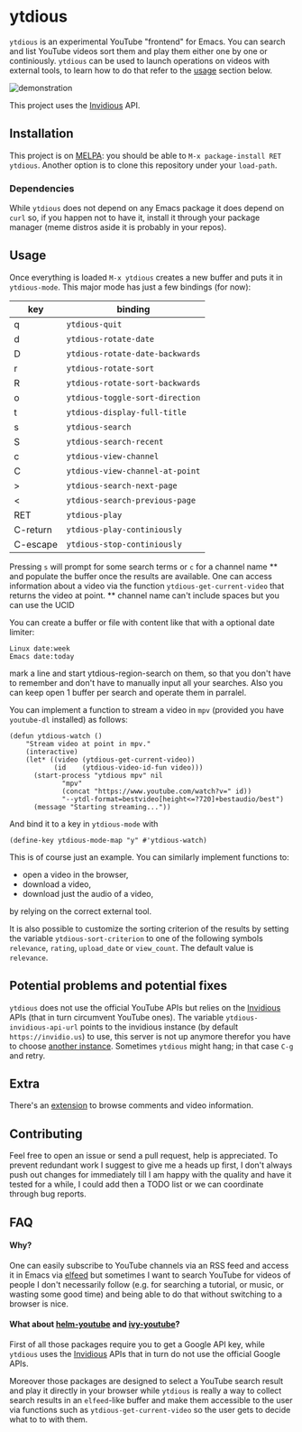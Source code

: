 # ytdious
`ytdious` is an experimental YouTube "frontend" for Emacs. You can search and list YouTube videos sort them and play them either one by one or continiously. `ytdious` can be used to launch operations on videos with external tools, to learn how to do that refer to the [usage](#usage) section below.

![demonstration](pic/demonstration.gif)

This project uses the [Invidious](https://github.com/omarroth/invidious) API.

## Installation
This project is on [MELPA](https://melpa.org/): you should be able to `M-x package-install RET ytdious`. Another option is to clone this repository under your `load-path`.

### Dependencies
While `ytdious` does not depend on any Emacs package it does depend on `curl` so, if you happen not to have it, install it through your package manager (meme distros aside it is probably in your repos).

## Usage
Once everything is loaded `M-x ytdious` creates a new buffer and puts it in `ytdious-mode`. This major mode has just a few bindings (for now):

| key                 | binding                         |
|---------------------|---------------------------------|
| <key>q</key>        | `ytdious-quit`                  |
| <key>d</key>        | `ytdious-rotate-date`           |
| <key>D</key>        | `ytdious-rotate-date-backwards` |
| <key>r</key>        | `ytdious-rotate-sort`           |
| <key>R</key>        | `ytdious-rotate-sort-backwards` |
| <key>o</key>        | `ytdious-toggle-sort-direction` |
| <key>t</key>        | `ytdious-display-full-title`    |
| <key>s</key>        | `ytdious-search`                |
| <key>S</key>        | `ytdious-search-recent`         |
| <key>c</key>        | `ytdious-view-channel`          |
| <key>C</key>        | `ytdious-view-channel-at-point` |
| <key>></key>        | `ytdious-search-next-page`      |
| <key><</key>        | `ytdious-search-previous-page`  |
| <key>RET</key>      | `ytdious-play`                  |
| <key>C-return</key> | `ytdious-play-continiously`     |
| <key>C-escape</key> | `ytdious-stop-continiously`     |

Pressing `s` will prompt for some search terms or `c` for a channel name ** and populate the buffer once the results are available. One can access information about a video via the function `ytdious-get-current-video` that returns the video at point.
** channel name can't include spaces but you can use the UCID

You can create a buffer or file with content like that with a optional date limiter:
```
Linux date:week
Emacs date:today
```

mark a line and start ytdious-region-search on them, so that you don't have to remember and don't have to manually input all your searches. Also you can keep open 1 buffer per search and operate them in parralel.

You can implement a function to stream a video in `mpv` (provided you have `youtube-dl` installed) as follows:
```elisp
(defun ytdious-watch ()
    "Stream video at point in mpv."
    (interactive)
    (let* ((video (ytdious-get-current-video))
     	   (id    (ytdious-video-id-fun video)))
      (start-process "ytdious mpv" nil
		     "mpv"
		     (concat "https://www.youtube.com/watch?v=" id))
		     "--ytdl-format=bestvideo[height<=?720]+bestaudio/best")
      (message "Starting streaming..."))
```

And bind it to a key in `ytdious-mode` with
```elisp
(define-key ytdious-mode-map "y" #'ytdious-watch)
```

This is of course just an example. You can similarly implement functions to:
- open a video in the browser,
- download a video,
- download just the audio of a video,

by relying on the correct external tool.

It is also possible to customize the sorting criterion of the results by setting the variable `ytdious-sort-criterion` to one of the following symbols `relevance`, `rating`, `upload_date` or `view_count`.
The default value is `relevance`.

## Potential problems and potential fixes
`ytdious` does not use the official YouTube APIs but relies on the [Invidious](https://github.com/omarroth/invidious) APIs (that in turn circumvent YouTube ones). The variable `ytdious-invidious-api-url` points to the invidious instance (by default `https://invidio.us`) to use, this server is not up anymore therefor you have to choose [another instance](https://github.com/omarroth/invidious#invidious-instances). Sometimes `ytdious` might hang; in that case `C-g` and retry.

## Extra
There's an [extension](https://github.com/xFA25E/ytel-show) to browse comments and video information.

## Contributing
Feel free to open an issue or send a pull request, help is appreciated.
To prevent redundant work I suggest to give me a heads up first, I don't always push out changes for immediately till I am happy with the quality and have it tested for a while, I could add then a TODO list or we can coordinate through bug reports.

## FAQ

#### Why?
One can easily subscribe to YouTube channels via an RSS feed and access it in Emacs via [elfeed](https://github.com/skeeto/elfeed/) but sometimes I want to search YouTube for videos of people I don't necessarily follow (e.g. for searching a tutorial, or music, or wasting some good time) and being able to do that without switching to a browser is nice.

#### What about [helm-youtube](https://github.com/maximus12793/helm-youtube) and [ivy-youtube](https://github.com/squiter/ivy-youtube)?
First of all those packages require you to get a Google API key, while `ytdious` uses the [Invidious](https://github.com/omarroth/invidious) APIs that in turn do not use the official Google APIs.

Moreover those packages are designed to select a YouTube search result and play it directly in your browser while `ytdious` is really a way to collect search results in an `elfeed`-like buffer and make them accessible to the user via functions such as `ytdious-get-current-video` so the user gets to decide what to to with them.

